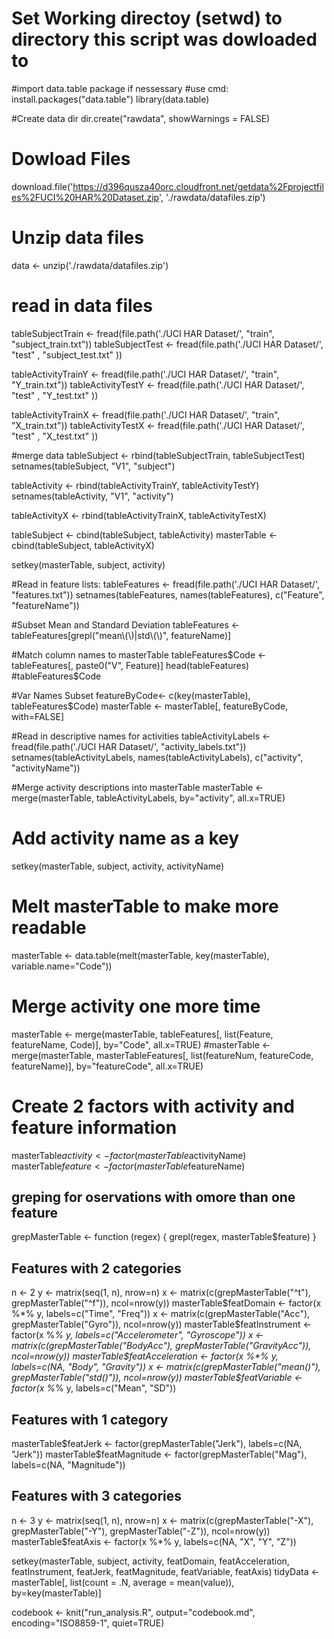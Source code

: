 # Set Working directoy (setwd) to directory this script was dowloaded to

#import data.table package if nessessary
#use cmd: install.packages("data.table") 
library(data.table)

#Create data dir
dir.create("rawdata", showWarnings = FALSE)

# Dowload Files
download.file('https://d396qusza40orc.cloudfront.net/getdata%2Fprojectfiles%2FUCI%20HAR%20Dataset.zip',
              './rawdata/datafiles.zip')

# Unzip data files
data <- unzip('./rawdata/datafiles.zip')

# read in data files
tableSubjectTrain <- fread(file.path('./UCI HAR Dataset/', "train", "subject_train.txt"))
tableSubjectTest  <- fread(file.path('./UCI HAR Dataset/', "test" , "subject_test.txt" ))

tableActivityTrainY <- fread(file.path('./UCI HAR Dataset/', "train", "Y_train.txt"))
tableActivityTestY  <- fread(file.path('./UCI HAR Dataset/', "test" , "Y_test.txt" ))

tableActivityTrainX <- fread(file.path('./UCI HAR Dataset/', "train", "X_train.txt"))
tableActivityTestX  <- fread(file.path('./UCI HAR Dataset/', "test" , "X_test.txt" ))

#merge data
tableSubject <- rbind(tableSubjectTrain, tableSubjectTest)
setnames(tableSubject, "V1", "subject")

tableActivity <- rbind(tableActivityTrainY, tableActivityTestY)
setnames(tableActivity, "V1", "activity")

tableActivityX <- rbind(tableActivityTrainX, tableActivityTestX)

tableSubject <- cbind(tableSubject, tableActivity)
masterTable <- cbind(tableSubject, tableActivityX)

setkey(masterTable, subject, activity)

#Read in feature lists:
tableFeatures <- fread(file.path('./UCI HAR Dataset/', "features.txt"))
setnames(tableFeatures, names(tableFeatures), c("Feature", "featureName"))

#Subset Mean and Standard Deviation
tableFeatures <- tableFeatures[grepl("mean\\(\\)|std\\(\\)", featureName)]

#Match column names to masterTable
tableFeatures$Code <- tableFeatures[, paste0("V", Feature)]
head(tableFeatures)
#tableFeatures$Code

#Var Names Subset
 featureByCode<- c(key(masterTable), tableFeatures$Code)
 masterTable <- masterTable[, featureByCode, with=FALSE]
 
 #Read in descriptive names for activities
 tableActivityLabels <-  fread(file.path('./UCI HAR Dataset/', "activity_labels.txt"))
 setnames(tableActivityLabels, names(tableActivityLabels), c("activity", "activityName"))

 #Merge activity descriptions into masterTable
 masterTable <- merge(masterTable, tableActivityLabels, by="activity", all.x=TRUE) 
 
 # Add activity name as a key
 setkey(masterTable, subject, activity, activityName)
 
# Melt masterTable to make more readable
 masterTable <- data.table(melt(masterTable, key(masterTable), variable.name="Code"))
 
 # Merge activity one more time
 masterTable <- merge(masterTable, tableFeatures[, list(Feature, featureName, Code)], by="Code", all.x=TRUE)
 #masterTable <- merge(masterTable, masterTableFeatures[, list(featureNum, featureCode, featureName)], by="featureCode", all.x=TRUE)
 
 # Create 2 factors with activity and feature information
 masterTable$activity <- factor(masterTable$activityName)
 masterTable$feature <- factor(masterTable$featureName)
 
 
 ## greping for oservations with omore than one feature
 grepMasterTable <- function (regex) {
     grepl(regex, masterTable$feature)
 }
 ## Features with 2 categories
 n <- 2
 y <- matrix(seq(1, n), nrow=n)
 x <- matrix(c(grepMasterTable("^t"), grepMasterTable("^f")), ncol=nrow(y))
 masterTable$featDomain <- factor(x %*% y, labels=c("Time", "Freq"))
 x <- matrix(c(grepMasterTable("Acc"), grepMasterTable("Gyro")), ncol=nrow(y))
 masterTable$featInstrument <- factor(x %*% y, labels=c("Accelerometer", "Gyroscope"))
 x <- matrix(c(grepMasterTable("BodyAcc"), grepMasterTable("GravityAcc")), ncol=nrow(y))
 masterTable$featAcceleration <- factor(x %*% y, labels=c(NA, "Body", "Gravity"))
 x <- matrix(c(grepMasterTable("mean()"), grepMasterTable("std()")), ncol=nrow(y))
 masterTable$featVariable <- factor(x %*% y, labels=c("Mean", "SD"))
 ## Features with 1 category
 masterTable$featJerk <- factor(grepMasterTable("Jerk"), labels=c(NA, "Jerk"))
 masterTable$featMagnitude <- factor(grepMasterTable("Mag"), labels=c(NA, "Magnitude"))
 ## Features with 3 categories
 n <- 3
 y <- matrix(seq(1, n), nrow=n)
 x <- matrix(c(grepMasterTable("-X"), grepMasterTable("-Y"), grepMasterTable("-Z")), ncol=nrow(y))
 masterTable$featAxis <- factor(x %*% y, labels=c(NA, "X", "Y", "Z"))
 
 setkey(masterTable, subject, activity, featDomain, featAcceleration, featInstrument, featJerk, featMagnitude, featVariable, featAxis)
 tidyData <- masterTable[, list(count = .N, average = mean(value)), by=key(masterTable)]
 
 codebook <- knit("run_analysis.R", output="codebook.md", encoding="ISO8859-1", quiet=TRUE)
 

